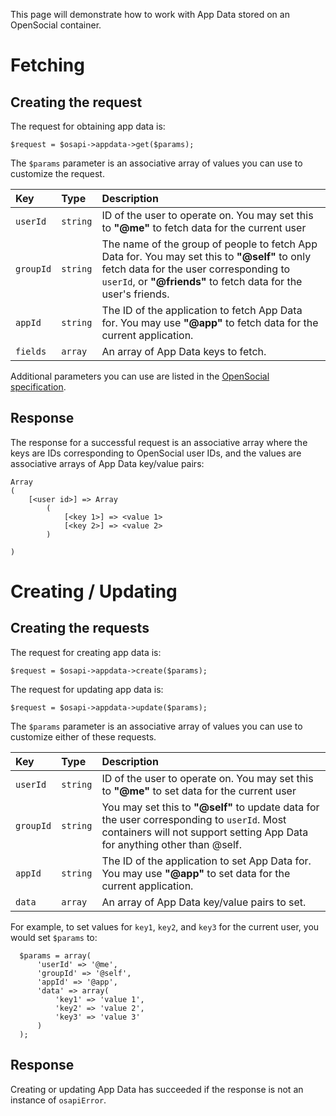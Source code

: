 This page will demonstrate how to work with App Data stored on an OpenSocial container.



# Fetching #

## Creating the request ##

The request for obtaining app data is:

```
$request = $osapi->appdata->get($params);
```

The `$params` parameter is an associative array of values you can use to customize the request.

| **Key** | **Type** | **Description** |
|:--------|:---------|:----------------|
| `userId` | `string` | ID of the user to operate on.  You may set this to **"@me"** to fetch data for the current user |
| `groupId` | `string` | The name of the group of people to fetch App Data for.  You may set this to **"@self"** to only fetch data for the user corresponding to `userId`, or **"@friends"** to fetch data for the user's friends. |
| `appId` | `string` | The ID of the application to fetch App Data for. You may use **"@app"** to fetch data for the current application. |
| `fields` | `array`  | An array of App Data keys to fetch. |

Additional parameters you can use are listed in the [OpenSocial specification](http://www.opensocial.org/Technical-Resources/opensocial-spec-v09/REST-API.html#standardQueryParameters).

## Response ##

The response for a successful request is an associative array where the keys are IDs corresponding to OpenSocial user IDs, and the values are associative arrays of App Data key/value pairs:

```
Array
(
    [<user id>] => Array
        (
            [<key 1>] => <value 1>
            [<key 2>] => <value 2>
        )

)
```

# Creating / Updating #

## Creating the requests ##

The request for creating app data is:

```
$request = $osapi->appdata->create($params);
```

The request for updating app data is:

```
$request = $osapi->appdata->update($params);
```

The `$params` parameter is an associative array of values you can use to customize either of these requests.

| **Key** | **Type** | **Description** |
|:--------|:---------|:----------------|
| `userId` | `string` | ID of the user to operate on.  You may set this to **"@me"** to set data for the current user |
| `groupId` | `string` |  You may set this to **"@self"** to update data for the user corresponding to `userId`.  Most containers will not support setting App Data for anything other than @self. |
| `appId` | `string` | The ID of the application to set App Data for. You may use **"@app"** to set data for the current application. |
| `data`  | `array`  | An array of App Data key/value pairs to set.  |

For example, to set values for `key1`, `key2`, and `key3` for the current user, you would set `$params` to:

```
  $params = array(
      'userId' => '@me', 
      'groupId' => '@self', 
      'appId' => '@app',
      'data' => array(
          'key1' => 'value 1', 
          'key2' => 'value 2', 
          'key3' => 'value 3'
      )
  );
```

## Response ##

Creating or updating App Data has succeeded if the response is not an instance of `osapiError`.